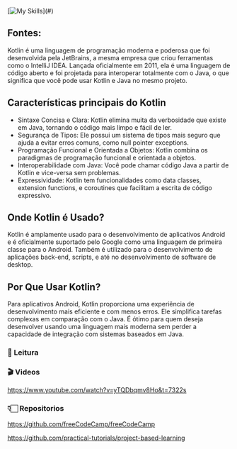 [![My Skills](https://skillicons.dev/icons?i=kotlin,)](#)

## Fontes:
Kotlin é uma linguagem de programação moderna e poderosa que foi desenvolvida pela JetBrains, a mesma empresa que criou ferramentas como o IntelliJ IDEA. Lançada oficialmente em 2011, ela é uma linguagem de código aberto e foi projetada para interoperar totalmente com o Java, o que significa que você pode usar Kotlin e Java no mesmo projeto.

## Características principais do Kotlin
- Sintaxe Concisa e Clara: Kotlin elimina muita da verbosidade que existe em Java, tornando o código mais limpo e fácil de ler.
- Segurança de Tipos: Ele possui um sistema de tipos mais seguro que ajuda a evitar erros comuns, como null pointer exceptions.
- Programação Funcional e Orientada a Objetos: Kotlin combina os paradigmas de programação funcional e orientada a objetos.
- Interoperabilidade com Java: Você pode chamar código Java a partir de Kotlin e vice-versa sem problemas.
- Expressividade: Kotlin tem funcionalidades como data classes, extension functions, e coroutines que facilitam a escrita de código expressivo.
## Onde Kotlin é Usado?
Kotlin é amplamente usado para o desenvolvimento de aplicativos Android e é oficialmente suportado pelo Google como uma linguagem de primeira classe para o Android. Também é utilizado para o desenvolvimento de aplicações back-end, scripts, e até no desenvolvimento de software de desktop.

## Por Que Usar Kotlin?
Para aplicativos Android, Kotlin proporciona uma experiência de desenvolvimento mais eficiente e com menos erros.
Ele simplifica tarefas complexas em comparação com o Java.
É ótimo para quem deseja desenvolver usando uma linguagem mais moderna sem perder a capacidade de integração com sistemas baseados em Java.
### 📖 Leitura

### 🎬 Videos


https://www.youtube.com/watch?v=yTQDbqmv8Ho&t=7322s
### 👇🏻 Repositorios
https://github.com/freeCodeCamp/freeCodeCamp

https://github.com/practical-tutorials/project-based-learning

